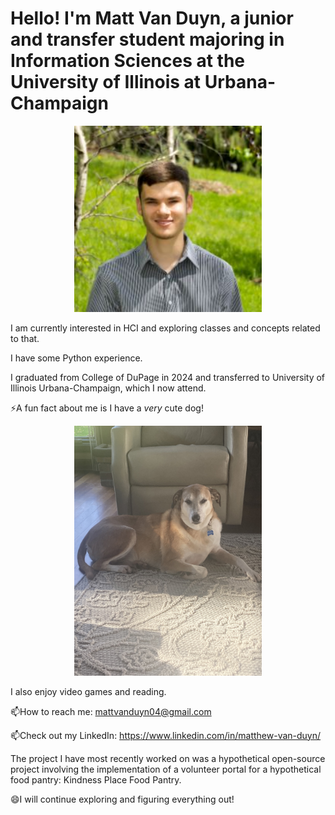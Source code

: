 

<!--
**MattV15/MattV15** is a ✨ _special_ ✨ repository because its `README.md` (this file) appears on your GitHub profile.

Here are some ideas to get you started:

- 🔭 I’m currently working on ...
- 🌱 I’m currently learning ...
- 👯 I’m looking to collaborate on ...
- 🤔 I’m looking for help with ...
- 💬 Ask me about ...
- 📫 How to reach me: ...
- 😄 Pronouns: ...
- ⚡ Fun fact: ...
-->
# Hello! I'm Matt Van Duyn, a junior and transfer student majoring in Information Sciences at the University of Illinois at Urbana-Champaign
 <p align="center">
  <img src="2025-03-10 15_24_25.jpg" width="300" alt="Matt Van Duyn"/>
  <br>
  <em></em>

I am currently interested in HCI and exploring classes and concepts related to that. 

I have some Python experience.

I graduated from College of DuPage in 2024 and transferred to University of Illinois Urbana-Champaign, which I now attend.

⚡A fun fact about me is I have a _very_ cute dog!  
<p align="center">
  <img src="IMG_0949.jpg" width="300" alt="Rosie Dog Picture"/>
  <br>
  <em></em>

I also enjoy video games and reading. 


📫How to reach me: mattvanduyn04@gmail.com  

📫Check out my LinkedIn: https://www.linkedin.com/in/matthew-van-duyn/ 

The project I have most recently worked on was a hypothetical open-source project involving the implementation of a volunteer portal for a hypothetical food pantry: Kindness Place Food Pantry. 

😄I will continue exploring and figuring everything out!

